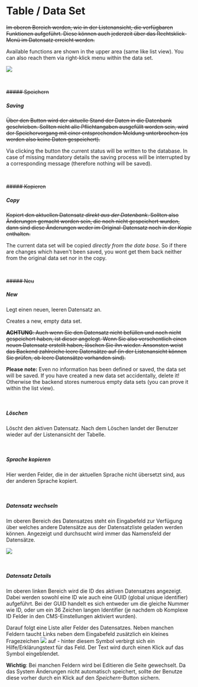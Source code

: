 # Table / Data Set

~~Im oberen Bereich werden, wie in der Listenansicht, die verfügbaren Funktionen aufgeführt. Diese können auch jederzeit über das Rechtsklick-Menü im Datensatz erreicht werden.~~

Available functions are shown in the upper area (same like list view). You can also reach them via right-klick menu within the data set.

![](bild10.png)

<br>

~~##### Speichern~~

##### Saving

~~Über den Button wird der aktuelle Stand der Daten in die Datenbank geschrieben. Sollten nicht alle Pflichtangaben ausgefüllt worden sein, wird der Speichervorgang mit einer entsprechenden Meldung unterbrochen (es werden also keine Daten gespeichert).~~

Via clicking the button the current status will be written to the database. In case of missing mandatory details the saving process will be interrupted by a corresponding message (therefore nothing will be saved).

<br>


~~##### Kopieren~~

##### Copy

~~Kopiert den aktuellen Datensatz *direkt aus der Datenbank*. Sollten also Änderungen gemacht worden sein, die noch nicht gespeichert wurden, dann sind diese Änderungen weder im Original-Datensatz noch in der Kopie enthalten.~~

The current data set will be copied *directly from the date base*. So if there are changes which haven't been saved, you wont get them back neither from the original data set nor in the copy.

<br>

~~##### Neu~~

##### New

Legt einen neuen, leeren Datensatz an.

Creates a new, empty data set.

~~**ACHTUNG**: Auch wenn Sie den Datensatz nicht befüllen und noch nicht gespeichert haben, ist dieser angelegt. Wenn Sie also versehentlich einen neuen Datensatz erstellt haben, löschen Sie ihn wieder. Ansonsten weist das Backend zahlreiche leere Datensätze auf (in der Listenansicht können Sie prüfen, ob leere Datensätze vorhanden sind).~~

**Please note:** Even no information has been defined or saved, the data set will be saved. If you have created a new data set accidentally, delete it! Otherwise the backend stores numerous empty data sets (you can prove it within the list view).

<br>

##### Löschen

Löscht den aktiven Datensatz. Nach dem Löschen landet der Benutzer wieder auf der Listenansicht der Tabelle.

<br>

##### Sprache kopieren

Hier werden Felder, die in der aktuellen Sprache nicht übersetzt sind, aus der anderen Sprache kopiert.

<br>

##### Datensatz wechseln

Im oberen Bereich des Datensatzes steht ein Eingabefeld zur Verfügung über welches andere Datensätze aus der Datensatzliste geladen werden können. Angezeigt und durchsucht wird immer das Namensfeld der Datensätze.

![](bild11.png)

<br>

##### Datensatz Details

Im oberen linken Bereich wird die ID des aktiven Datensatzes angezeigt. Dabei werden sowohl eine ID wie auch eine GUID (global unique identifier) aufgeführt. Bei der GUID handelt es sich entweder um die gleiche Nummer wie ID, oder um ein 36 Zeichen langen Identifier (je nachdem ob Komplexe ID Felder in den CMS-Einstellungen aktiviert wurden).

Darauf folgt eine Liste aller Felder des Datensatzes. Neben manchen Feldern taucht Links neben dem Eingabefeld zusätzlich ein kleines Fragezeichen ![](bild12.png) auf - hinter diesem Symbol verbirgt sich ein Hilfe/Erklärungstext für das Feld. Der Text wird durch einen Klick auf das Symbol eingeblendet.

**Wichtig**: Bei manchen Feldern wird bei Editieren die Seite gewechselt. Da das System Änderungen nicht automatisch speichert, sollte der Benutze diese vorher durch ein Klick auf den *Speichern*-Button sichern.